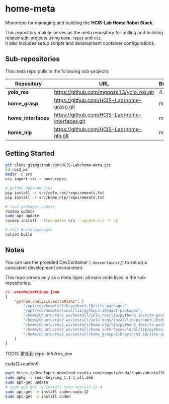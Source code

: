 # home-meta

Monorepo for managing and building the **HCIS-Lab Home Robot Stack**.

This repository mainly serves as the meta repository for pulling and building related sub-projects using `home.repos` and `vcs`.  
It also includes setup scripts and development container configurations.

## Sub-repositories

This meta repo pulls in the following sub-projects:

| Repository | URL | Branch |
|------------|-----|--------|
| **yolo_ros** | https://github.com/mgonzs13/yolo_ros.git | 4.2.0 |
| **home_grasp** | https://github.com/HCIS-Lab/home-grasp.git | main |
| **home_interfaces** | https://github.com/HCIS-Lab/home-interfaces.git | main |
| **home_nlp** | https://github.com/HCIS-Lab/home-nlp.git | main |

## Getting Started

```bash
git clone git@github.com:HCIS-Lab/home-meta.git
cd ros2_ws
mkdir -p src
vcs import src < home.repos

# python dependencies
pip install -r src/yolo_ros/requirements.txt
pip install -r src/home_nlp/requirements.txt

# ros2 packages update
rosdep update
sudo apt update
rosdep install --from-paths src --ignore-src -r -y

# ros2 build packages
colcon build
```

## Notes

You can use the provided DevContainer (`.devcontainer/`) to set up a consistent development environment.

This repo serves only as a meta layer; all main code lives in the sub-repositories.

```json
// .vscode/settings.json
{
    "python.analysis.extraPaths": [
        "/opt/ros/humble/lib/python3.10/site-packages",
        "/opt/ros/humble/local/lib/python3.10/dist-packages",
        "/home/ubuntu/ros2_ws/install/yolo_ros/lib/python3.10/site-packages",
        "/home/ubuntu/ros2_ws/install/yolo_msgs/local/lib/python3.10/dist-packages",
        "/home/ubuntu/ros2_ws/install/home_nlp/lib/python3.10/site-packages",
        "/home/ubuntu/ros2_ws/install/home_interfaces/local/lib/python3.10/dist-packages",
        "/home/ubuntu/ros2_ws/install/home_grasp/lib/python3.10/site-packages",
    ]
}
```

TODO: 整合到 repo: lnfu/ros_env

cuda12+cudnn9

```bash
wget https://developer.download.nvidia.com/compute/cuda/repos/ubuntu2204/x86_64/cuda-keyring_1.1-1_all.deb
sudo dpkg -i cuda-keyring_1.1-1_all.deb
sudo apt-get update
# sudo apt-get -y install cuda-toolkit-12-4
sudo apt-get -y install cudnn-cuda-12
sudo apt-get -y install cudnn
```
